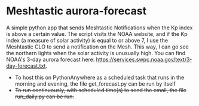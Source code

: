 # Meshtastic aurora-forecast
A simple python app that sends Meshtastic Notifications when the Kp index is above a certain value. The script visits the NOAA website, and if the Kp index (a measure of solar activity) is equal to or above 7, I use the Meshtastic CLO to send a notification on the Mesh. This way, I can go see the northern lights when the solar activity is unusually high. You can find NOAA's 3-day aurora forecast here: https://services.swpc.noaa.gov/text/3-day-forecast.txt.

- To host this on PythonAnywhere as a scheduled task that runs in the morning and evening, the file get_forecast.py can be run by itself
- ~~To run continuously, with scheduled time(s) to send the email, the file run_daily.py can be run.~~

